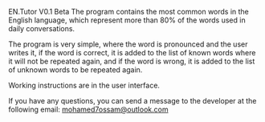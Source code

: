 EN.Tutor V0.1 Beta
The program contains the most common words in the English language, which represent more than 80% of the words used in daily conversations.

The program is very simple, where the word is pronounced and the user writes it, if the word is correct, it is added to the list of known words where it will not be repeated again, and if the word is wrong, it is added to the list of unknown words to be repeated again.

Working instructions are in the user interface.

If you have any questions, you can send a message to the developer at the following email: mohamed7ossam@outlook.com